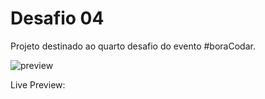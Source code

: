 # Desafio 04

Projeto destinado ao quarto desafio do evento #boraCodar.

![preview](https://user-images.githubusercontent.com/32278696/215122443-035c05dd-aba4-4b5c-a70b-add9833e8647.png)

Live Preview:

